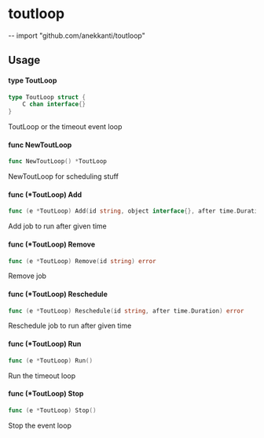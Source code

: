# toutloop
--
    import "github.com/anekkanti/toutloop"


## Usage

#### type ToutLoop

```go
type ToutLoop struct {
	C chan interface{}
}
```

ToutLoop or the timeout event loop

#### func  NewToutLoop

```go
func NewToutLoop() *ToutLoop
```
NewToutLoop for scheduling stuff

#### func (*ToutLoop) Add

```go
func (e *ToutLoop) Add(id string, object interface{}, after time.Duration) error
```
Add job to run after given time

#### func (*ToutLoop) Remove

```go
func (e *ToutLoop) Remove(id string) error
```
Remove job

#### func (*ToutLoop) Reschedule

```go
func (e *ToutLoop) Reschedule(id string, after time.Duration) error
```
Reschedule job to run after given time

#### func (*ToutLoop) Run

```go
func (e *ToutLoop) Run()
```
Run the timeout loop

#### func (*ToutLoop) Stop

```go
func (e *ToutLoop) Stop()
```
Stop the event loop
